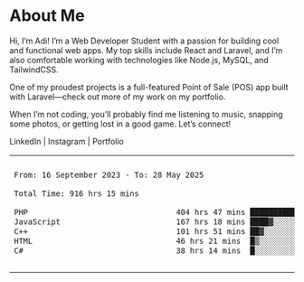 <table border="0">
 <h1>About Me</h1>
 <p> Hi, I’m Adi! I’m a Web Developer Student with a passion for building cool and functional web apps. My top skills include React and Laravel, and I’m also comfortable working with technologies like Node.js, MySQL, and TailwindCSS.

One of my proudest projects is a full-featured Point of Sale (POS) app built with Laravel—check out more of my work on my portfolio.

When I’m not coding, you’ll probably find me listening to music, snapping some photos, or getting lost in a good game.
Let’s connect!</p>

LinkedIn | Instagram | Portfolio
 <tr>
  <td>
  
 
 <!--START_SECTION:waka-->

```txt
From: 16 September 2023 - To: 28 May 2025

Total Time: 916 hrs 15 mins

PHP                                404 hrs 47 mins ███████████░░░░░░░░░░░░░░   43.67 %
JavaScript                         167 hrs 18 mins ████▓░░░░░░░░░░░░░░░░░░░░   18.05 %
C++                                101 hrs 51 mins ██▓░░░░░░░░░░░░░░░░░░░░░░   10.99 %
HTML                               46 hrs 21 mins  █▒░░░░░░░░░░░░░░░░░░░░░░░   05.00 %
C#                                 38 hrs 14 mins  █░░░░░░░░░░░░░░░░░░░░░░░░   04.13 %
```

<!--END_SECTION:waka-->
  </td>
    <td>
   <div align="start">
        <a href="https://open.spotify.com/user/dxso20he52f5d4ti73duavf95">
        <img width="200px" src="https://spotify-github-profile.kittinanx.com/api/view.svg?uid=dxso20he52f5d4ti73duavf95&cover_image=true&theme=default&show_offline=false&background_color=121212&interchange=false" alt="Spotify Now Playing">
    </a>
</div> 

  </td>
 </tr>

</table>





